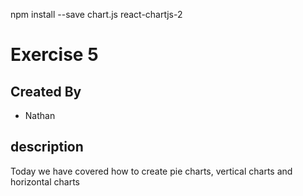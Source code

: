 npm install --save chart.js react-chartjs-2
# Exercise 5
## Created By
- Nathan
## description
Today we have covered how to create pie charts, vertical charts and horizontal charts